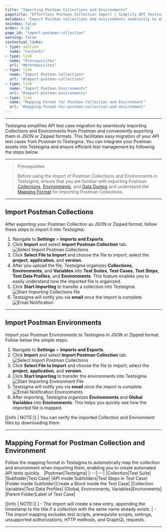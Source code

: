```yaml
---
title: "Importing Postman Collections and Environments"
pagetitle: "Effortless Postman Collection Import | Simplify API Testing"
metadesc: "Import Postman collections and environments seamlessly to enhance your API testing. Streamline the process effortlessly with our user-friendly guide."
noindex: false
order: 4.18
page_id: "import-postman-collection"
warning: false
contextual_links:
- type: section
  name: "Contents"
- type: link
  name: "Prerequisites"
  url: "#prerequisites"
- type: link
  name: "Import Postman Collections"
  url: "#import-postman-collections"
- type: link
  name: "Import Postman Environments"
  url: "#import-postman-environments"
- type: link
  name: "Mapping Format for Postman Collection and Environment"
  url: "#mapping-format-for-postman-collection-and-environment"        
---
```


---

Testsigma simplifies API test case migration by seamlessly importing Collections and Environments from Postman and conveniently exporting them in JSON or Zipped formats. This facilitates easy migration of your API test cases from Postman to Testsigma. You can integrate your Postman assets into Testsigma and ensure efficient test management by following the steps below.

---

> <p id="prerequisites">Prerequisites</p>
> 
> Before using the import of Postman Collections and Environments in Testsigma, ensure that you are familiar with exporting Postman [Collections](https://learning.postman.com/docs/getting-started/importing-and-exporting/exporting-data/#export-collections), [Environments](https://learning.postman.com/docs/getting-started/importing-and-exporting/exporting-data/#export-environments), and [Data Dumps](https://learning.postman.com/docs/getting-started/importing-and-exporting/exporting-data/#export-data-dumps) and understand the [Mapping Format](https://testsigma.com/docs/test-cases/manage/import-postman-to-testsigma/#mapping-format-for-postman-collection-and-environment) for Importing Postman Collections.

---

## **Import Postman Collections**

After exporting your Postman Collection as JSON or Zipped format, follow these steps to import it into Testsigma:

1. Navigate to **Settings** > **Imports and Exports**.
2. Click **Import** and select **Import Postman Collection** tab. ![Select Import Postman Collections](https://s3.amazonaws.com/static-docs.testsigma.com/new_images/projects/applications/import_postmancolection_envi.gif)
3. Click **Select File to Import** and choose the file to import; select the **project**, **application**, and **version**.
4. After you upload the file, Testsigma organizes **Collections**, **Environments**, and **Variables** into **Test Suites**, **Test Cases**, **Test Steps**, **Test Data Profiles**, and **Environments**. This feature enables you to easily understand how the imported file is organized. 
5. Click **Start Importing** to transfer a collection into Testsigma. ![Start Importing Collections file](https://s3.amazonaws.com/static-docs.testsigma.com/new_images/projects/applications/import_postman_collection.gif)
6. Testsigma will notify you via **email** once the import is complete. ![Email Notification](https://s3.amazonaws.com/static-docs.testsigma.com/new_images/projects/overview/notify_import_ts.png)

---

## **Import Postman Environments**

Import your Postman Environments to Testsigma in JSON or Zipped format. Follow below the simple steps:

1. Navigate to **Settings** > **Imports and Exports**.
2. Click **Import** and select **Import Postman Collection** tab. ![Select Import Postman Collections](https://s3.amazonaws.com/static-docs.testsigma.com/new_images/projects/applications/import_postmancolection_envi.gif)
3. Click **Select File to Import** and choose the file to import; select the **project**, **application**, and **version**.
4. Click **Start Importing** to transfer the environments into Testsigma. ![Start Importing Environment File](https://s3.amazonaws.com/static-docs.testsigma.com/new_images/projects/applications/import_postman_environment.gif)
5. Testsigma will notify you via **email** once the import is complete. ![Email Notification Environments](https://s3.amazonaws.com/static-docs.testsigma.com/new_images/projects/overview/notify_envi_import_ts.png)
6. After importing, Testsigma organizes **Environments** and **Global Variables** into **Environments**. This helps you quickly see how the imported file is mapped.

[[info | NOTE:]]
| You can verify the imported Collection and Environment files by downloading them.

---

## **Mapping Format for Postman Collection and Environment**

Follow the mapping format in Testsigma to automatically map the collection and environment when importing them, enabling you to create automated API tests quickly.
 
|Postman|Testsigma|
|---|---|
|Collection|Test Suite|
|Subfolder|Test Case|
|API inside Subfolders|Test Steps in Test Case|
|Folder inside Subfolder|Create a Block inside the Test Case|
|Collection Variables|Test Data Profiles|
|Global, Environments, Variables|Environments|
|Parent Folder|Label of Test Case|

[[info | NOTE:]]
| - The import will create a new entry, appending the timestamp to the title if a collection with the same name already exists.
| - The import mapping excludes test scripts, prerequisite scripts, settings, unsupported authorizations, HTTP methods, and GraphQL requests.

---
